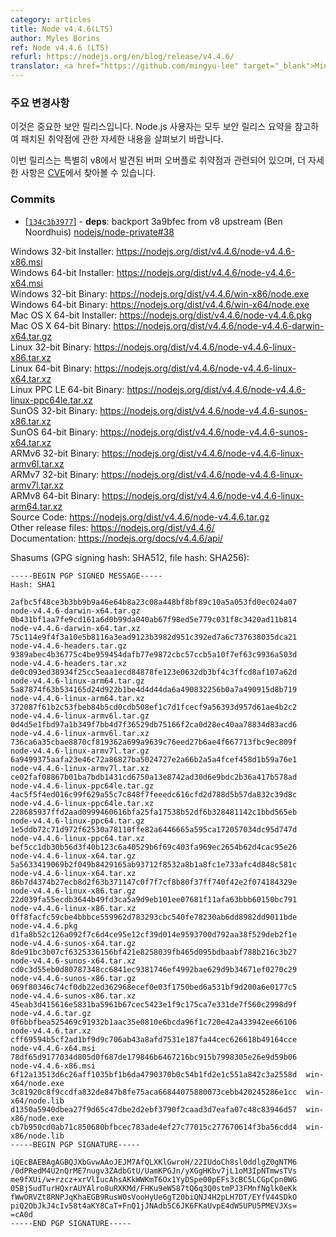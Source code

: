 ```yaml
---
category: articles
title: Node v4.4.6(LTS)
author: Myles Borins
ref: Node v4.4.6 (LTS)
refurl: https://nodejs.org/en/blog/release/v4.4.6/
translator: <a href="https://github.com/mingyu-lee" target="_blank">Mingyu-Lee</a>
---
```


<!--
### Notable Changes

This is an important security release. All Node.js users should consult the security release summary at nodejs.org for details on patched vulnerabilities.

This release is specifically related to a Buffer overflow vulnerability discovered in v8, more details can be found [in the CVE](https://www.cve.mitre.org/cgi-bin/cvename.cgi?name=CVE-2016-1669)
-->

### 주요 변경사항

이것은 중요한 보안 릴리스입니다. Node.js 사용자는 모두 보안 릴리스 요약을 참고하여 패치된 취약점에 관한 자세한 내용을 살펴보기 바랍니다.

이번 릴리스는 특별히 v8에서 발견된 버퍼 오버플로 취약점과 관련되어 있으며, 더 자세한 사항은 [CVE](https://www.cve.mitre.org/cgi-bin/cvename.cgi?name=CVE-2016-1669)에서 찾아볼 수 있습니다.

### Commits

* [[`134c3b3977`](https://github.com/nodejs/node/commit/134c3b3977)] - **deps**: backport 3a9bfec from v8 upstream (Ben Noordhuis) [nodejs/node-private#38](https://github.com/nodejs/node-private/pull/38)


Windows 32-bit Installer: <https://nodejs.org/dist/v4.4.6/node-v4.4.6-x86.msi><br>
Windows 64-bit Installer: <https://nodejs.org/dist/v4.4.6/node-v4.4.6-x64.msi><br>
Windows 32-bit Binary: <https://nodejs.org/dist/v4.4.6/win-x86/node.exe><br>
Windows 64-bit Binary: <https://nodejs.org/dist/v4.4.6/win-x64/node.exe><br>
Mac OS X 64-bit Installer: <https://nodejs.org/dist/v4.4.6/node-v4.4.6.pkg><br>
Mac OS X 64-bit Binary: <https://nodejs.org/dist/v4.4.6/node-v4.4.6-darwin-x64.tar.gz><br>
Linux 32-bit Binary: <https://nodejs.org/dist/v4.4.6/node-v4.4.6-linux-x86.tar.xz><br>
Linux 64-bit Binary: <https://nodejs.org/dist/v4.4.6/node-v4.4.6-linux-x64.tar.xz><br>
Linux PPC LE 64-bit Binary: <https://nodejs.org/dist/v4.4.6/node-v4.4.6-linux-ppc64le.tar.xz><br>
SunOS 32-bit Binary: <https://nodejs.org/dist/v4.4.6/node-v4.4.6-sunos-x86.tar.xz><br>
SunOS 64-bit Binary: <https://nodejs.org/dist/v4.4.6/node-v4.4.6-sunos-x64.tar.xz><br>
ARMv6 32-bit Binary: <https://nodejs.org/dist/v4.4.6/node-v4.4.6-linux-armv6l.tar.xz><br>
ARMv7 32-bit Binary: <https://nodejs.org/dist/v4.4.6/node-v4.4.6-linux-armv7l.tar.xz><br>
ARMv8 64-bit Binary: <https://nodejs.org/dist/v4.4.6/node-v4.4.6-linux-arm64.tar.xz><br>
Source Code: <https://nodejs.org/dist/v4.4.6/node-v4.4.6.tar.gz><br>
Other release files: <https://nodejs.org/dist/v4.4.6/><br>
Documentation: <https://nodejs.org/docs/v4.4.6/api/>

Shasums (GPG signing hash: SHA512, file hash: SHA256):

```
-----BEGIN PGP SIGNED MESSAGE-----
Hash: SHA1

2afbc5f48ce3b3bb9b9a46e64b8a23c08a448bf8bf89c10a5a053fd0ec024a07  node-v4.4.6-darwin-x64.tar.gz
0b431bf1aa7fe9cd161a6d0b99da040ab67f98ed5e779c031f8c3420ad11b814  node-v4.4.6-darwin-x64.tar.xz
75c114e9f4f3a10e5b8116a3ead9123b3982d951c392ed7a6c737638035dca21  node-v4.4.6-headers.tar.gz
9389abec4b36775c4be959454dafb77e9872cbc57ccb5a10f7ef63c9936a503d  node-v4.4.6-headers.tar.xz
de0c093ed38934f25cc5eaa1ecd84878fe123e0632db3bf4c3ffcd8af107a62d  node-v4.4.6-linux-arm64.tar.gz
5a87874f63b534165d24d922b1be4d4d44da6a490832256b0a7a490915d8b719  node-v4.4.6-linux-arm64.tar.xz
372087f61b2c53fbeb84b5cd0cdb508ef1c7d1fcecf9a56393d957d61ae4b2c2  node-v4.4.6-linux-armv6l.tar.gz
0d4d5e1fbd97a1b349f7bb4d7f36529db75166f2ca0d28ec40aa78834d83acd6  node-v4.4.6-linux-armv6l.tar.xz
736ca6a35cbae8870cf819362a699a9639c76eed27b6ae4f667713fbc9ec809f  node-v4.4.6-linux-armv7l.tar.gz
6a9499375aafa23e46c72a86827ba5024727e2a66b2a5a4fcef458d1b59a76e1  node-v4.4.6-linux-armv7l.tar.xz
ce02faf08867b01ba7bdb1431cd6750a13e8742ad30d6e9bdc2b36a417b578ad  node-v4.4.6-linux-ppc64le.tar.gz
4ac5f5f4ed016c99f629a55c7c848f7feeedc616cfd2d788d5b57da832c39d8c  node-v4.4.6-linux-ppc64le.tar.xz
228685937ffd2aad0999460616bfa25fa17538b52df6b328481142c1bbd565eb  node-v4.4.6-linux-ppc64.tar.gz
1e5ddb72c71d972f62530a78110ffe82a6446665a595ca172057034dc95d747d  node-v4.4.6-linux-ppc64.tar.xz
bef5cc1db30b56d3f40b123c6a40529b6f69c403fa969ec2654b62d4cac95e26  node-v4.4.6-linux-x64.tar.gz
5a5633419069b2f049b8429165ab93712f8532a8b1a8fc1e733afc4d848c581c  node-v4.4.6-linux-x64.tar.xz
86b7d4374b27ecb8d2f63b371147c0f7f7cf8b80f37ff740f42e2f074184329e  node-v4.4.6-linux-x86.tar.gz
22d039fa55ecdb3644b49fd3ca5a9d9eb101ee07681f11afa63bbb60150bc791  node-v4.4.6-linux-x86.tar.xz
0ff8facfc59cbe4bbbce559962d783293cbc540fe78230ab6dd8982dd9011bde  node-v4.4.6.pkg
d1fa8b52c126a092f7c6d4ce95e12cf39d014e9593700d792aa38f529deb2f1e  node-v4.4.6-sunos-x64.tar.gz
8de91bc3b07cf6325336156bf421e8258039fb465d095bdbaabf788b216c3b27  node-v4.4.6-sunos-x64.tar.xz
cd0c3d55eb0d80787348cc6841ec9381746ef4992bae629d9b34671ef0270c29  node-v4.4.6-sunos-x86.tar.gz
069f80346c74cf0db22ed362968ecef0e03f1750bed6a531bf9d200a6e0177c5  node-v4.4.6-sunos-x86.tar.xz
45eab3d415616e5831ba5961b67cec5423e1f9c175ca7e331de7f560c2998d9f  node-v4.4.6.tar.gz
0f6bbfbea525469c91932b1aac35e0810e6bcda96f1c720e42a433942ee66106  node-v4.4.6.tar.xz
cff69594b5cf2ad1bf9d9c706ab43a8afd7531e187fa44cec626618b49164cce  node-v4.4.6-x64.msi
78df65d9177034d805d0f687de179846b6467216bc915b7998305e26e9d59b06  node-v4.4.6-x86.msi
6f12a13513d6c26aff1035bf1b6da4790370b0c54b1fd2e1c551a842c3a2558d  win-x64/node.exe
3c81920c8f9ccdfa832de847b8fe75aca66844075880073cebb420245286e1cc  win-x64/node.lib
d1350a5940dbea27f9d65c47dbe2d2ebf3790f2caad3d7eafa07c48c83946d57  win-x86/node.exe
cb7b950cd0ab71c850680bfbcec783ade4ef27c77015c277670614f3ba56cdd4  win-x86/node.lib
-----BEGIN PGP SIGNATURE-----

iQEcBAEBAgAGBQJXbGvwAAoJEJM7AfQLXKlGwroH/22IUdoCh8sl0ddlgZ0gNTM6
/0dPRedM4U2nQrME7nugv3ZAdbGtU/UamKPGJn/yXGgHKbv7jL1oM3IpNTmwsTVs
me9fXUi/w+rzcz+xrVlIucAhsAKkWWKmT6Ox1YyDSpe00pEFs3cBC5LCGpCpn0WG
05Bj5udTurHQxrAUYAlro8uRXKMd/FHKu9eW587tQ6q3Q0stmPJ3FMnfNglk0eKk
fWwORVZt8RNPJqKhaEGB9RusW0sVooHyUe6gT20biQNJ4H2pLH7DT/EYfV44SDkO
piQ2ObJkJ4cIv58t4aKY8CaT+FnQ1jJNAdb5C6JK6FKaUvpE4dW5UPU5PMEVJXs=
=cA0d
-----END PGP SIGNATURE-----

```
